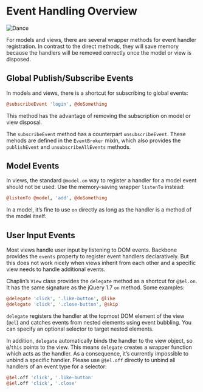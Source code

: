 # Event Handling Overview

![Dance](http://s3.amazonaws.com/imgly_production/3362020/original.jpg)

For models and views, there are several wrapper methods for event handler registration. In contrast to the direct methods, they will save memory because the handlers will be removed correctly once the model or view is disposed.

## Global Publish/Subscribe Events

In models and views, there is a shortcut for subscribing to global events:

```coffeescript
@subscribeEvent 'login', @doSomething
```

This method has the advantage of removing the subscription on model or view disposal.

The `subscribeEvent` method has a counterpart `unsubscribeEvent`. These mehods are defined in the `EventBroker` mixin, which also provides the `publishEvent` and `unsubscribeAllEvents` methods.

## Model Events

In views, the standard `@model.on` way to register a handler for a model event should not be used. Use the memory-saving wrapper `listenTo` instead:

```coffeescript
@listenTo @model, 'add', @doSomething
```

In a model, it’s fine to use `on` directly as long as the handler is a method of the model itself.

## User Input Events

Most views handle user input by listening to DOM events. Backbone provides the `events` property to register event handlers declaratively. But this does not work nicely when views inherit from each other and a specific view needs to handle additional events.

Chaplin’s `View` class provides the `delegate` method as a shortcut for `@$el.on`. It has the same signature as the jQuery 1.7 `on` method. Some examples:

```coffeescript
@delegate 'click', '.like-button', @like
@delegate 'click', '.close-button', @skip
```

`delegate` registers the handler at the topmost DOM element of the view (`@el`) and catches events from nested elements using event bubbling. You can specify an optional selector to target nested elements.

In addition, `delegate` automatically binds the handler to the view object, so `@`/`this` points to the view. This means `delegate` creates a wrapper function which acts as the handler. As a consequence, it’s currently impossible to unbind a specific handler. Please use `@$el.off` directly to unbind all handlers of an event type for a selector:

```coffeescript
@$el.off 'click', '.like-button'
@$el.off 'click', '.close'
```
